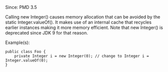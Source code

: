 Since: PMD 3.5

Calling new Integer() causes memory allocation that can be avoided by the static Integer.valueOf().
It makes use of an internal cache that recycles earlier instances making it more memory efficient.
Note that new Integer() is deprecated since JDK 9 for that reason.

Example(s):
```
public class Foo {
    private Integer i = new Integer(0); // change to Integer i = Integer.valueOf(0);
}
```
